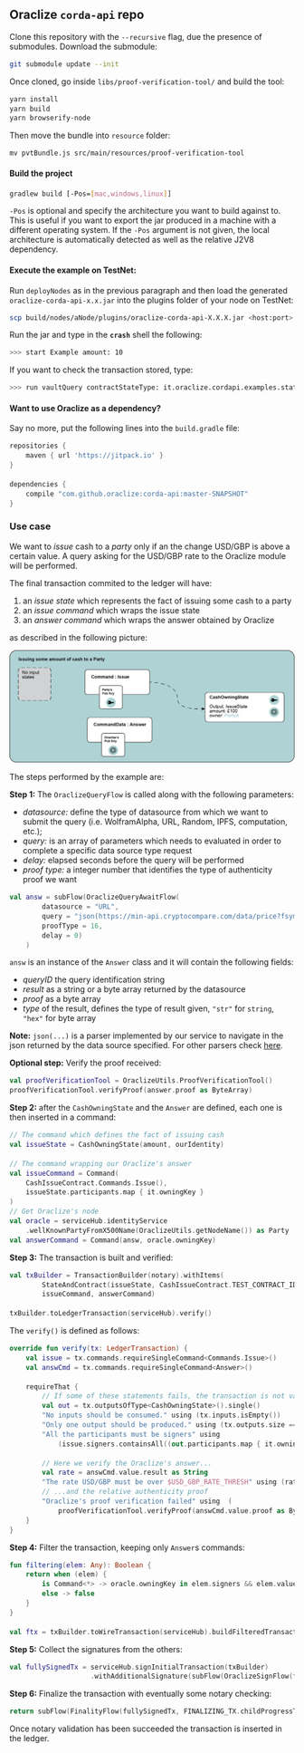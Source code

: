 ## Oraclize `corda-api` repo

Clone this repository with the `--recursive` flag, due the presence of submodules.
Download the submodule:

```bash
git submodule update --init
```

Once cloned, go inside `libs/proof-verification-tool/` and build the tool:

```bash
yarn install
yarn build
yarn browserify-node
```

Then move the bundle into `resource` folder:

```
mv pvtBundle.js src/main/resources/proof-verification-tool
```

#### Build the project

```bash
gradlew build [-Pos=[mac,windows,linux]]
``` 
`-Pos` is optional and specify the architecture you want to build against to. This is useful if you want
to export the jar produced in a machine with a different operating system. 
If the `-Pos` argument is not given, the local architecture is automatically detected as well as the relative 
J2V8 dependency. 

#### Execute the example on TestNet:

Run `deployNodes` as in the previous paragraph and then load the generated `oraclize-corda-api-x.x.jar` into the 
plugins folder of your node on TestNet:

```bash
scp build/nodes/aNode/plugins/oraclize-corda-api-X.X.X.jar <host:port>:~/plugins/
```

Run the jar and type in the **`crash`** shell the following:

```bash
>>> start Example amount: 10
```

If you want to check the transaction stored, type:

```bash
>>> run vaultQuery contractStateType: it.oraclize.cordapi.examples.states.CashOwningState
```

#### Want to use Oraclize as a dependency?

Say no more, put the following lines into the `build.gradle` file:

```groovy
repositories {
    maven { url 'https://jitpack.io' }
}

dependencies {
    compile "com.github.oraclize:corda-api:master-SNAPSHOT"
}
```

### Use case

We want to _issue_ cash to a _party_ only if an the change USD/GBP is above a certain value. A query asking for the USD/GBP rate to the Oraclize module will be performed.

The final transaction commited to the ledger will have:
  
  1. an _issue state_ which represents the fact of issuing some cash to a party
  2. an _issue command_ which wraps the issue state
  3. an _answer command_ which wraps the answer obtained by Oraclize
  
as described in the following picture:

<img src="docs/imgs/transaction.png" alt="Drawing" width="700"/>

The steps performed by the example are:

**Step 1:** The `OraclizeQueryFlow` is called along with the following parameters:
  
  * *datasource:* define the type of datasource from which we want to submit the query (i.e. WolframAlpha, URL, Random, IPFS, computation, etc.);
  * *query:* is an array of parameters which needs to evaluated in order to complete a specific data source type request
  * *delay:* elapsed seconds before the query will be performed
  * *proof type:* a integer number that identifies the type of authenticity proof we want

```kotlin
val answ = subFlow(OraclizeQueryAwaitFlow(
        datasource = "URL",
        query = "json(https://min-api.cryptocompare.com/data/price?fsym=USD&tsyms=GBP).GBP",
        proofType = 16,
        delay = 0)
    )
```

`answ` is an instance of the `Answer` class and it will contain the following fields:

  * *queryID* the query identification string
  * *result* as a string or a byte array returned by the datasource
  * *proof* as a byte array
  * *type* of the result, defines the type of result given, `"str"` for `string`, `"hex"` for byte array

**Note:** `json(...)` is a parser implemented by our service to navigate in the json returned by the data source specified. For other parsers check [here](https://docs.oraclize.it/#general-concepts-parsing-helpers).

**Optional step:** Verify the proof received:

```kotlin
val proofVerificationTool = OraclizeUtils.ProofVerificationTool()
proofVerificationTool.verifyProof(answer.proof as ByteArray)
```

**Step 2:** after the `CashOwningState` and the `Answer` are defined, each one is then inserted in a command:

```kotlin
// The command which defines the fact of issuing cash
val issueState = CashOwningState(amount, ourIdentity)

// The command wrapping our Oraclize's answer
val issueCommand = Command(
    CashIssueContract.Commands.Issue(),
    issueState.participants.map { it.owningKey }
)
// Get Oraclize's node
val oracle = serviceHub.identityService
    .wellKnownPartyFromX500Name(OraclizeUtils.getNodeName()) as Party
val answerCommand = Command(answ, oracle.owningKey)
```

**Step 3:** The transaction is built and verified:

```kotlin
val txBuilder = TransactionBuilder(notary).withItems(
        StateAndContract(issueState, CashIssueContract.TEST_CONTRACT_ID),
        issueCommand, answerCommand)

txBuilder.toLedgerTransaction(serviceHub).verify()
```

The `verify()` is defined as follows:

```kotlin
override fun verify(tx: LedgerTransaction) {
    val issue = tx.commands.requireSingleCommand<Commands.Issue>()
    val answCmd = tx.commands.requireSingleCommand<Answer>()

    requireThat {
        // If some of these statements fails, the transaction is not valid
        val out = tx.outputsOfType<CashOwningState>().single()
        "No inputs should be consumed." using (tx.inputs.isEmpty())
        "Only one output should be produced." using (tx.outputs.size == 1)
        "All the participants must be signers" using
            (issue.signers.containsAll((out.participants.map { it.owningKey })))

        // Here we verify the Oraclize's answer...
        val rate = answCmd.value.result as String
        "The rate USD/GBP must be over $USD_GBP_RATE_THRESH" using (rate.toDouble() > USD_GBP_RATE_THRESH)
        // ...and the relative authenticity proof
        "Oraclize's proof verification failed" using  (
            proofVerificationTool.verifyProof(answCmd.value.proof as ByteArray))
    }
}
```

**Step 4:** Filter the transaction, keeping only `Answer`s commands:

```kotlin
fun filtering(elem: Any): Boolean {
    return when (elem) {
        is Command<*> -> oracle.owningKey in elem.signers && elem.value is Answer
        else -> false
    }
}

val ftx = txBuilder.toWireTransaction(serviceHub).buildFilteredTransaction(Predicate { filtering(it) })
```

**Step 5:** Collect the signatures from the others:
```kotlin
val fullySignedTx = serviceHub.signInitialTransaction(txBuilder)
                    .withAdditionalSignature(subFlow(OraclizeSignFlow(ftx)))
```

**Step 6:** Finalize the transaction with eventually some notary checking:

```kotlin
return subFlow(FinalityFlow(fullySignedTx, FINALIZING_TX.childProgressTracker()))
```

Once notary validation has been succeeded the transaction is inserted in the ledger.
